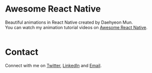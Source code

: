 # Awesome React Native

Beautiful animations in React Native created by Daehyeon Mun.
</br>
You can watch my animation tutorial videos on [Awesome React Native](https://www.youtube.com/@AwesomeReactNative).
</br>
</br>

# Contact

Connect with me on [Twitter](https://twitter.com/daehyeonmun), [LinkedIn](https://www.linkedin.com/in/daehyeon-mun-5ba674164/) and [Email](dhmun00@gmail.com). </br>
